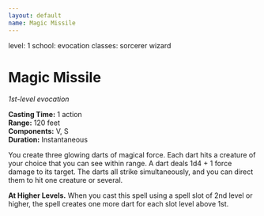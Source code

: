 ```yaml
---
layout: default
name: Magic Missile
---
```

level: 1
school: evocation
classes: sorcerer
         wizard

# Magic Missile 
_1st-level evocation_ 

**Casting Time:** 1 action    
**Range:** 120 feet    
**Components:** V, S    
**Duration:** Instantaneous 

You create three glowing darts of magical force. Each dart hits a creature of your choice that you can see within range. A dart deals 1d4 + 1 force damage to its target. The darts all strike simultaneously, and you can direct them to hit one creature or several. 

**At Higher Levels.** When you cast this spell using a spell slot of 2nd level or higher, the spell creates one more dart for each slot level above 1st.